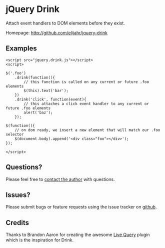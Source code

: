 jQuery Drink
=====================================================

Attach event handlers to DOM elements before they exist.

Homepage: <http://github.com/elijahr/jquery-drink>

Examples
--------

	<script src="jquery.drink.js"></script>
	<script>

	$('.foo')
		.drink(function(){
			// this function is called on any current or future .foo elements
			$(this).text('bar');
		})
		.drink('click', function(event){
			// this attaches a click event handler to any current or future .foo elements
			alert('baz');
		});

	$(function(){
		// on dom ready, we insert a new element that will match our .foo selector
		$(document.body).append('<div class="foo"></div>');
	});

	</script>


Questions?
----------

Please feel free to [contact the author](mailto:elijahr+jquerydrink@gmail.com) with questions.

Issues?
-------

Please submit bugs or feature requests using the issue tracker on [github](http://github.com/elijahr/jquery-drink/issues).

Credits
-------

Thanks to Brandon Aaron for creating the awesome [Live Query](http://plugins.jquery.com/project/livequery) plugin which is the inspiration for Drink.
